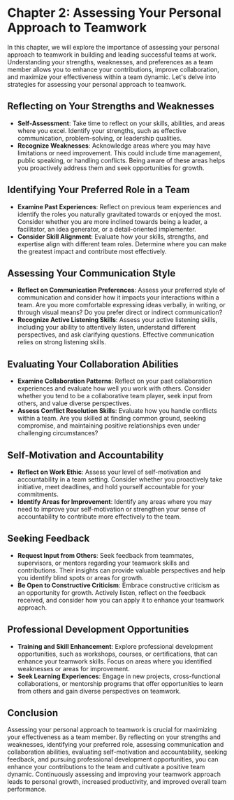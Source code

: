 Chapter 2: Assessing Your Personal Approach to Teamwork
=======================================================

In this chapter, we will explore the importance of assessing your personal approach to teamwork in building and leading successful teams at work. Understanding your strengths, weaknesses, and preferences as a team member allows you to enhance your contributions, improve collaboration, and maximize your effectiveness within a team dynamic. Let's delve into strategies for assessing your personal approach to teamwork.

Reflecting on Your Strengths and Weaknesses
-------------------------------------------

* **Self-Assessment**: Take time to reflect on your skills, abilities, and areas where you excel. Identify your strengths, such as effective communication, problem-solving, or leadership qualities.
* **Recognize Weaknesses**: Acknowledge areas where you may have limitations or need improvement. This could include time management, public speaking, or handling conflicts. Being aware of these areas helps you proactively address them and seek opportunities for growth.

Identifying Your Preferred Role in a Team
-----------------------------------------

* **Examine Past Experiences**: Reflect on previous team experiences and identify the roles you naturally gravitated towards or enjoyed the most. Consider whether you are more inclined towards being a leader, a facilitator, an idea generator, or a detail-oriented implementer.
* **Consider Skill Alignment**: Evaluate how your skills, strengths, and expertise align with different team roles. Determine where you can make the greatest impact and contribute most effectively.

Assessing Your Communication Style
----------------------------------

* **Reflect on Communication Preferences**: Assess your preferred style of communication and consider how it impacts your interactions within a team. Are you more comfortable expressing ideas verbally, in writing, or through visual means? Do you prefer direct or indirect communication?
* **Recognize Active Listening Skills**: Assess your active listening skills, including your ability to attentively listen, understand different perspectives, and ask clarifying questions. Effective communication relies on strong listening skills.

Evaluating Your Collaboration Abilities
---------------------------------------

* **Examine Collaboration Patterns**: Reflect on your past collaboration experiences and evaluate how well you work with others. Consider whether you tend to be a collaborative team player, seek input from others, and value diverse perspectives.
* **Assess Conflict Resolution Skills**: Evaluate how you handle conflicts within a team. Are you skilled at finding common ground, seeking compromise, and maintaining positive relationships even under challenging circumstances?

Self-Motivation and Accountability
----------------------------------

* **Reflect on Work Ethic**: Assess your level of self-motivation and accountability in a team setting. Consider whether you proactively take initiative, meet deadlines, and hold yourself accountable for your commitments.
* **Identify Areas for Improvement**: Identify any areas where you may need to improve your self-motivation or strengthen your sense of accountability to contribute more effectively to the team.

Seeking Feedback
----------------

* **Request Input from Others**: Seek feedback from teammates, supervisors, or mentors regarding your teamwork skills and contributions. Their insights can provide valuable perspectives and help you identify blind spots or areas for growth.
* **Be Open to Constructive Criticism**: Embrace constructive criticism as an opportunity for growth. Actively listen, reflect on the feedback received, and consider how you can apply it to enhance your teamwork approach.

Professional Development Opportunities
--------------------------------------

* **Training and Skill Enhancement**: Explore professional development opportunities, such as workshops, courses, or certifications, that can enhance your teamwork skills. Focus on areas where you identified weaknesses or areas for improvement.
* **Seek Learning Experiences**: Engage in new projects, cross-functional collaborations, or mentorship programs that offer opportunities to learn from others and gain diverse perspectives on teamwork.

Conclusion
----------

Assessing your personal approach to teamwork is crucial for maximizing your effectiveness as a team member. By reflecting on your strengths and weaknesses, identifying your preferred role, assessing communication and collaboration abilities, evaluating self-motivation and accountability, seeking feedback, and pursuing professional development opportunities, you can enhance your contributions to the team and cultivate a positive team dynamic. Continuously assessing and improving your teamwork approach leads to personal growth, increased productivity, and improved overall team performance.
